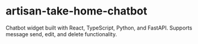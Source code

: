 # artisan-take-home-chatbot
Chatbot widget built with React, TypeScript, Python, and FastAPI. Supports message send, edit, and delete functionality.
